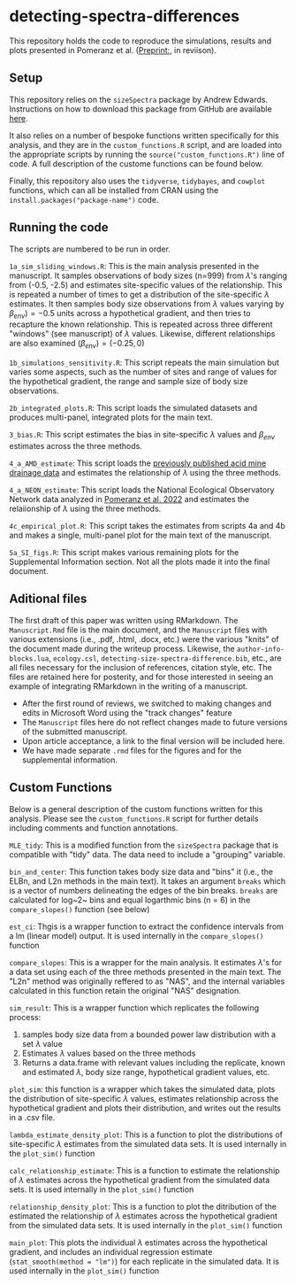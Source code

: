 # detecting-spectra-differences

This repository holds the code to reproduce the simulations, results and plots presented in Pomeranz et al. ([Preprint:](https://www.biorxiv.org/content/10.1101/2023.03.14.532592v1), in reviison). 

## Setup 

This repository relies on the `sizeSpectra` package by Andrew Edwards. Instructions on how to download this package from GitHub are available [here](https://github.com/andrew-edwards/sizeSpectra). 

It also relies on a number of bespoke functions written specifically for this analysis, and they are in the `custom_functions.R` script, and are loaded into the appropriate scripts by running the `source("custom_functions.R")` line of code. A full description of the custome functions can be found below. 

Finally, this repository also uses the `tidyverse`, `tidybayes`, and `cowplot` functions, which can all be installed from CRAN using the `install.packages("package-name")` code. 

## Running the code

The scripts are numbered to be run in order. 

`1a_sim_sliding_windows.R`: This is the main analysis presented in the manuscript. It samples observations of body sizes (n=999) from $\lambda$'s ranging from (-0.5, -2.5) and estimates site-specific values of the relationship. This is repeated a number of times to get a distribution of the site-specific $\lambda$ estimates. 
It then samples body size observations from $\lambda$ values varying by $\beta_{env}) = -0.5$ units across a hypothetical gradient, and then tries to recapture the known relationship. This is repeated across three different "windows" (see manuscript) of $\lambda$ values. Likewise, different relationships are also examined ($\beta_{env}) = (-0.25, 0)$

`1b_simulations_sensitivity.R`: This script repeats the main simulation but varies some aspects, such as the number of sites and range of values for the hypothetical gradient, the range and sample size of body size observations. 

`2b_integrated_plots.R`: This script loads the simulated datasets and produces multi-panel, integrated plots for the main text. 

`3_bias.R`: This script estimates the bias in site-specific $\lambda$ values and $\beta_{env}$ estimates across the three methods. 

`4_a_AMD_estimate`: This script loads the [previously published acid mine drainage data](https://onlinelibrary.wiley.com/doi/abs/10.1111/fwb.13196) and estimates the relationship of $\lambda$ using the three methods. 

`4_a_NEON_estimate`: This script loads the National Ecological Observatory Network data analyzed in [Pomeranz et al. 2022](https://onlinelibrary.wiley.com/doi/abs/10.1111/gcb.15862) and estimates the relaiionship of $\lambda$ using the three methods. 

`4c_empirical_plot.R`: This script takes the estimates from scripts 4a and 4b and makes a single, multi-panel plot for the main text of the manuscript. 

`5a_SI_figs.R`: This script makes various remaining plots for the Supplemental Information section. Not all the plots made it into the final document. 

## Aditional files  

The first draft of this paper was written using RMarkdown. The `Manuscript.Rmd` file is the main document, and the `Manuscript` files with various extensions (i.e., .pdf, .html, .docx, etc.) were the various "knits" of the document made during the writeup process. Likewise, the `author-info-blocks.lua`, `ecology.csl`, `detecting-size-spectra-difference.bib`, etc., are all files necessary for the inclusion of references, citation style, etc. The files are retained here for posterity, and for those interested in seeing an example of integrating RMarkdown in the writing of a manuscript.
* After the first round of reviews, we switched to making changes and edits in Microsoft Word using the "track changes" feature
* The `Manuscript` files here do not reflect changes made to future versions of the submitted manuscript.
* Upon article acceptance, a link to the final version will be included here.
* We have made separate `.rmd` files for the figures and for the supplemental information. 
  
## Custom Functions 

Below is a general description of the custom functions written for this analysis. Please see the `custom_functions.R` script for further details including comments and function annotations.  

`MLE_tidy`: This is a modified function from the `sizeSpectra` package that is compatible with "tidy" data. The data need to include a "grouping" variable.  

`bin_and_center`: This function takes body size data and "bins" it (i.e., the ELBn, and L2n methods in the main text). It takes an argument `breaks` which is a vector of numbers delineating the edges of the bin breaks. `breaks` are calculated for log~2~ bins and equal logarthmic bins (n = 6) in the `compare_slopes()` function (see below)  

`est_ci`: Thgis is a wrapper function to extract the confidence intervals from a lm (linear model) output. It is used internally in the `compare_slopes()` function

`compare_slopes`: This is a wrapper for the main analysis. It estimates $\lambda$'s for a data set using each of the three methods presented in the main text. The "L2n" method was originally reffered to as "NAS", and the internal variables calculated in this function retain the original "NAS" designation. 

`sim_result`: This is a wrapper function which replicates the following process:
1. samples body size data from a bounded power law distribution with a set $\lambda$ value
2. Estimates $\lambda$ values based on the three methods
3. Returns a data.frame with relevant values including the replicate, known and estimated $\lambda$, body size range, hypothetical gradient values, etc.  

`plot_sim`: this function is a wrapper which takes the simulated data, plots the distribution of site-specific $\lambda$ values, estimates relationship across the hypothetical gradient and plots their distribution, and writes out the results in a .csv file.   

`lambda_estimate_density_plot`: This is a function to plot the distributions of site-specific $\lambda$ estimates from the simulated data sets. It is used internally in the `plot_sim()` function  

`calc_relationship_estimate`: This is a function to estimate the relationship of $\lambda$ estimates across the hypothetical gradient from the simulated data sets. It is used internally in the `plot_sim()` function  

`relationship_density_plot`: This is a function to plot the ditribution of the estimated the relationship of $\lambda$ estimates across the hypothetical gradient from the simulated data sets. It is used internally in the `plot_sim()` function  

`main_plot`: This plots the individual $\lambda$ estimates across the hypothetical gradient, and includes an individual regression estimate (`stat_smooth(method = "lm")`) for each replicate in the simulated data. It is used internally in the `plot_sim()` function
